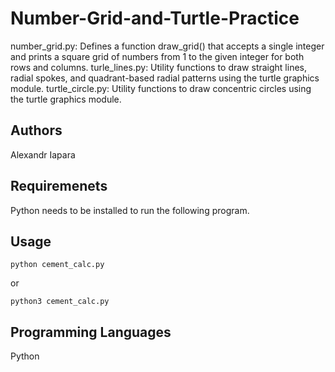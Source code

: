 # Number-Grid-and-Turtle-Practice

number_grid.py:   Defines a function draw_grid() that accepts a single integer and prints a square grid of numbers from 1 to the given integer for both rows and columns.
turle_lines.py:   Utility functions to draw straight lines, radial spokes, and quadrant-based radial patterns using the turtle graphics module.
turtle_circle.py: Utility functions to draw concentric circles using the turtle graphics module.

## Authors 
Alexandr Iapara

## Requiremenets
Python needs to be installed to run the following program.

## Usage
```
python cement_calc.py
```
or 
```
python3 cement_calc.py
```

## Programming Languages
Python
